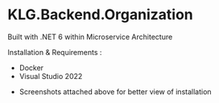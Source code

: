 # KLG.Backend.Organization

Built with .NET 6 within Microservice Architecture

Installation & Requirements :
- Docker
- Visual Studio 2022

* Screenshots attached above for better view of installation
